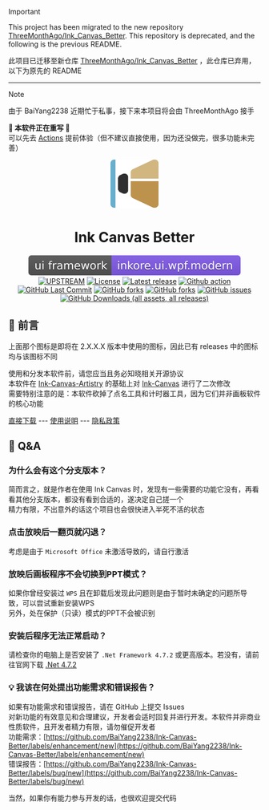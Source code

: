 > [!IMPORTANT]
>
> This project has been migrated to the new repository [ThreeMonthAgo/Ink_Canvas_Better](https://github.com/ThreeMonthAgo/Ink_Canvas_Better). This repository is deprecated, and the following is the previous README.
> 
> 此项目已迁移至新仓库 [ThreeMonthAgo/Ink_Canvas_Better](https://github.com/ThreeMonthAgo/Ink_Canvas_Better) ，此仓库已弃用，以下为原先的 README

---

> [!NOTE]
> 由于 BaiYang2238 近期忙于私事，接下来本项目将会由 ThreeMonthAgo 接手  
>
> **:construction: 本软件正在重写 :construction:**  
> 可以先去 [Actions](https://github.com/BaiYang2238/Ink-Canvas-Better/actions) 提前体验（但不建议直接使用，因为还没做完，很多功能未完善）

<div align="center">

<img src="./Images/Ink Canvas Better.png" style="width:96px;"/>

# Ink Canvas Better

[![iNKORE.UI.WPF.Modern](https://github.com/iNKORE-NET/UI.WPF.Modern/blob/main/assets/images/badges/UI.WPF.Modern_Main_Shield.svg?raw=true)](https://github.com/iNKORE-NET/UI.WPF.Modern)
[![UPSTREAM](https://img.shields.io/badge/UpStream-InkCanvas/Ink--Canvas--Artistry-red.svg "LICENSE")](https://github.com/InkCanvas/Ink-Canvas-Artistry)
[![License](https://img.shields.io/github/license/BaiYang2238/Ink-Canvas-Better.svg)](./LICENSE)
[![Latest release](https://img.shields.io/github/release/BaiYang2238/Ink-Canvas-Better.svg?style=shield)](https://github.com/BaiYang2238/Ink-Canvas-Better/releases/latest)
[![Github action](https://github.com/BaiYang2238/Ink-Canvas-Better/actions/workflows/dotnet-desktop.yml/badge.svg)](https://github.com/BaiYang2238/Ink-Canvas-Better/actions/workflows/dotnet-desktop.yml)
[![GitHub Last Commit](https://img.shields.io/github/last-commit/BaiYang2238/Ink-Canvas-Better)](https://github.com/BaiYang2238/Ink-Canvas-Better/commits/master)
[![GitHub forks](https://img.shields.io/github/forks/BaiYang2238/Ink-Canvas-Better.svg?style=social&label=Fork&maxAge=2592000)]()
[![GitHub forks](https://img.shields.io/github/stars/BaiYang2238/Ink-Canvas-Better.svg?style=social&label=Star&maxAge=2592000)]()
[![GitHub issues](https://img.shields.io/github/issues/BaiYang2238/Ink-Canvas-Better)](https://github.com/BaiYang2238/Ink-Canvas-Better/issues)
[![GitHub Downloads (all assets, all releases)](https://img.shields.io/github/downloads/BaiYang2238/Ink-Canvas-Better/total)](https://github.com/BaiYang2238/Ink-Canvas-Better/releases/latest)

</div>

## :eyes: 前言

上面那个图标是即将在 2.X.X.X 版本中使用的图标，因此已有 releases 中的图标均与该图标不同

使用和分发本软件前，请您应当且务必知晓相关开源协议  
本软件在 [Ink-Canvas-Artistry](https://github.com/InkCanvas/Ink-Canvas-Artistry) 的基础上对 [Ink-Canvas](https://github.com/WXRIW/Ink-Canvas) 进行了二次修改  
需要特别注意的是：本软件砍掉了点名工具和计时器工具，因为它们并非画板软件的核心功能  

[直接下载](https://github.com/BaiYang2238/Ink-Canvas-Better/releases/latest) --- [使用说明](./Document/Manual.md) --- [隐私政策](./Document/Privacy.md)

## :green_book: Q&A

### 为什么会有这个分支版本？
简而言之，就是作者在使用 Ink Canvas 时，发现有一些需要的功能它没有，再看看其他分支版本，都没有看到合适的，遂决定自己搓一个  
精力有限，不出意外的话这个项目也会很快进入半死不活的状态

### 点击放映后一翻页就闪退？
考虑是由于 `Microsoft Office` 未激活导致的，请自行激活

### 放映后画板程序不会切换到PPT模式？
如果你曾经安装过 `WPS` 且在卸载后发现此问题则是由于暂时未确定的问题所导致，可以尝试重新安装WPS  
另外，处在保护（只读）模式的PPT不会被识别  

### 安装后程序无法正常启动？
请检查你的电脑上是否安装了 `.Net Framework 4.7.2` 或更高版本。若没有，请前往官网下载 [.Net 4.7.2](https://dotnet.microsoft.com/en-us/download/dotnet-framework/thank-you/net472-offline-installer)  

### :bulb: 我该在何处提出功能需求和错误报告？
如果有功能需求和错误报告，请在 GitHub 上提交 Issues  
对新功能的有效意见和合理建议，开发者会适时回复并进行开发。本软件并非商业性质软件，且开发者精力有限，请勿催促开发者  
功能需求：[https://github.com/BaiYang2238/Ink-Canvas-Better/labels/enhancement/new](https://github.com/BaiYang2238/Ink-Canvas-Better/labels/enhancement/new)  
错误报告：[https://github.com/BaiYang2238/Ink-Canvas-Better/labels/bug/new](https://github.com/BaiYang2238/Ink-Canvas-Better/labels/bug/new)

当然，如果你有能力参与开发的话，也很欢迎提交代码
